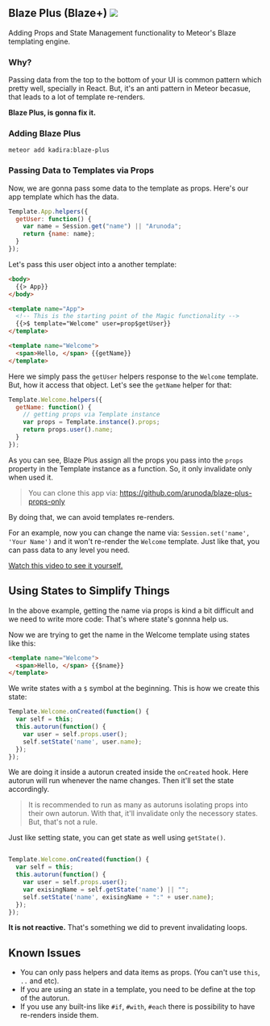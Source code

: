 ## Blaze Plus (Blaze+) [![](https://api.travis-ci.org/kadirahq/blaze-plus.svg)](https://travis-ci.org/kadirahq/blaze-plus)

Adding Props and State Management functionality to Meteor's Blaze templating engine. 

### Why?

Passing data from the top to the bottom of your UI is common pattern which pretty well, specially in React. But, it's an anti pattern in Meteor becasue, that leads to a lot of template re-renders.

**Blaze Plus, is gonna fix it.**

### Adding Blaze Plus

```
meteor add kadira:blaze-plus
```

### Passing Data to Templates via Props

Now, we are gonna pass some data to the template as props. Here's our app template which has the data.

```js
Template.App.helpers({
  getUser: function() {
    var name = Session.get("name") || "Arunoda";
    return {name: name};
  }
});
```

Let's pass this user object into a another template:

```html
<body>
  {{> App}}
</body>

<template name="App">
  <!-- This is the starting point of the Magic functionality -->
  {{>$ template="Welcome" user=prop$getUser}}
</template>

<template name="Welcome">
  <span>Hello, </span> {{getName}}
</template>
```

Here we simply pass the `getUser` helpers response to the `Welcome` template. But, how it access that object. Let's see the `getName` helper for that:

```js
Template.Welcome.helpers({
  getName: function() {
    // getting props via Template instance
    var props = Template.instance().props;
    return props.user().name;
  }
});
```

As you can see, Blaze Plus assign all the props you pass into the `props` property in the Template instance as a function. So, it only invalidate only when used it.

> You can clone this app via: https://github.com/arunoda/blaze-plus-props-only

By doing that, we can avoid templates re-renders.

For an example, now you can change the name via: `Session.set('name', 'Your Name')` and it won't re-render the `Welcome` template. Just like that, you can pass data to any level you need.

[Watch this video to see it yourself.](https://youtu.be/Gaz6S75Qo6c)

## Using States to Simplify Things

In the above example, getting the name via props is kind a bit difficult and we need to write more code: That's where state's gonnna help us.

Now we are trying to get the name in the Welcome template using states like this:

~~~html
<template name="Welcome">
  <span>Hello, </span> {{$name}}
</template>
~~~

We write states with a `$` symbol at the beginning. This is how we create this state:

~~~js
Template.Welcome.onCreated(function() {
  var self = this;
  this.autorun(function() {
    var user = self.props.user();
    self.setState('name', user.name);
  });
});
~~~

We are doing it inside a autorun created inside the `onCreated` hook. Here autorun will run whenever the name changes. Then it'll set the state accordingly.

> It is recommended to run as many as autoruns isolating props into their own autorun. With that, it'll invalidate only the necessory states. But, that's not a rule.

Just like setting state, you can get state as well using `getState()`.

~~~js

Template.Welcome.onCreated(function() {
  var self = this;
  this.autorun(function() {
    var user = self.props.user();
    var exisingName = self.getState('name') || "";
    self.setState('name', exisingName + ":" + user.name);
  });
});
~~~

**It is not reactive.** That's something we did to prevent invalidating loops.

## Known Issues

* You can only pass helpers and data items as props. (You can't use `this`, `..` and etc).
* If you are using an state in a template, you need to be define at the top of the autorun.
* If you use any built-ins like `#if`, `#with`, `#each` there is possibility to have re-renders inside them.
